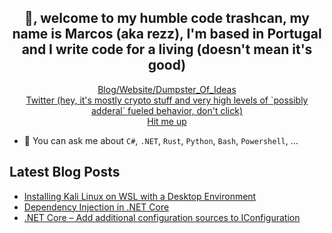 <h2 align="center">👋, welcome to my humble code trashcan, my name is Marcos (aka rezz), I'm based in Portugal and I write code for a living (doesn't mean it's good)</h2>
<p align="center">
  <a href="https://mcaramalho.com">Blog/Website/Dumpster_Of_Ideas</a>
  <br>
  <a href="https://twitter.com/rezzxbt">Twitter (hey, it's mostly crypto stuff and very high levels of `possibly adderal` fueled behavior, don't click)</a>
  <br>
  <a href="mailto: rezzmk@protonmail.com">Hit me up</a>
</p>

- 💬 You can ask me about `C#`, `.NET`, `Rust`, `Python`, `Bash`, `Powershell`, ...

## Latest Blog Posts
- [Installing Kali Linux on WSL with a Desktop Environment](https://mcaramalho.com/installing-kali-linux-on-wsl-with-a-desktop-environment/)
- [Dependency Injection in .NET Core](https://mcaramalho.com/dependency-injection-in-net-core/)
- [.NET Core – Add additional configuration sources to IConfiguration](https://mcaramalho.com/add-additional-configuration-sources-to-iconfiguration/)

